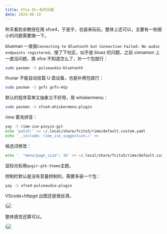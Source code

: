```yaml
---
title: Xfce 的一系列问题
date: 2024-06-19
---
```


昨天看到余教授在用 xfce4，于是乎，也装来玩玩，整体上还可以，主要有一些细小的问题需要搞一下。

<!--more-->

blueman 一直报`Connecting to Bluetooth but Connection Failed: No audio endpoints registered`，搜了下社区，似乎是 bluez 的问题，之前 cinnamon 上一直没问题，换 xfce 不知道怎么了，补一个包就行：

```bash
sudo pacman -S pulseaudio-bluetooth
```

thunar 不能自动挂载 U 盘设备，也是补俩包就行：

```bash
sudo pacman -S gvfs gvfs-mtp
```

默认的程序菜单又抽象又不好用，用 whiskermenu：

```bash
sudo pacman -S xfce4-whiskermenu-plugin
```

rime 雾凇拼音：

```bash
yay -S rime-ice-pinyin-git
echo 'patch:' >> ~/.local/share/fcitx5/rime/default.custom.yaml
echo '__include: rime_ice_suggestion:/' >> 
```

候选词修改：

```bash
echo '  "menu/page_size": 10' >> ~/.local/share/fcitx5/rime/default.custom.yaml
```

鼠标光标用`qogir-gtk-theme`主题。

控制栏默认是没有音量控制的，需要多装一个包：

```bash
yay -S xfce4-pulseaudio-plugin
```

VScode+httpgd 出图还是很丝滑。

!![](https://images.yuanj.top/202406190958475.png)

整体感觉还算可以。

!![](https://images.yuanj.top/202406190958655.png)
